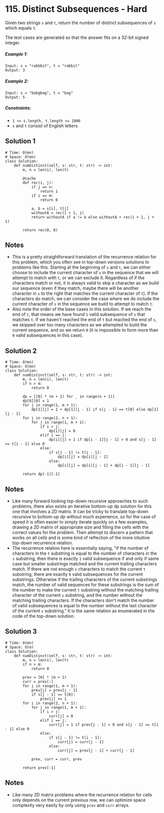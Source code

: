 # 115. Distinct Subsequences - Hard

Given two strings `s` and `t`, return the number of distinct subsequences of `s` which equals `t`.

The test cases are generated so that the answer fits on a 32-bit signed integer.

##### Example 1:

```
Input: s = "rabbbit", t = "rabbit"
Output: 3
```

##### Example 2:

```
Input: s = "babgbag", t = "bag"
Output: 5
```

##### Constraints:

- `1 <= s.length, t.length <= 1000`
- `s` and `t` consist of English letters.

## Solution 1

```
# Time: O(mn)
# Space: O(mn)
class Solution:
    def numDistinct(self, s: str, t: str) -> int:
        m, n = len(s), len(t)
        
        @cache
        def rec(i, j):
            if j == n:
                return 1
            if i == m:
                return 0
            
            a, b = s[i], t[j]
            withoutA = rec(i + 1, j)
            return withoutA if a != b else withoutA + rec(i + 1, j + 1)
        
        return rec(0, 0)
```

## Notes
- This is a pretty straightforward translation of the recurrence relation for this problem, which you often see in top-down versions solutions to problems like this. Starting at the beginning of `s` and `t`, we can either choose to include the current character of `s` in the sequence that we will attempt to match with `t`, or we can exclude it. Regardless of if the characters match or not, it is always valid to skip a character as we build our sequence (even if they match, maybe there will be another character in `s` to the right that matches the current character of `t`). If the characters do match, we can consider the case where we do include the current character of `s` in the sequence we build to attempt to match `t`.
- Also note the order of the base cases in this solution. If we reach the end of `t`, that means we have found `1` valid subsequence of `s` that matches `t`. If we haven't reached the end of `t` but reached the end of `s`, we skipped over too many characters as we attempted to build the current sequence, and so we return `0` (it is impossible to form more than `0` valid subsequences in this case).

## Solution 2

```
# Time: O(mn)
# Space: O(mn)
class Solution:
    def numDistinct(self, s: str, t: str) -> int:
        m, n = len(s), len(t)
        if n > m:
            return 0
        
        dp = [[0] * (m + 1) for _ in range(n + 1)]
        dp[0][0] = 1
        for j in range(1, m + 1):
            dp[1][j] = 1 + dp[1][j - 1] if s[j - 1] == t[0] else dp[1][j - 1]
        for i in range(2, n + 1):
            for j in range(1, m + 1):
                if i > j:
                    dp[i][j] = 0
                elif i == j:
                    dp[i][j] = 1 if dp[i - 1][j - 1] > 0 and s[j - 1] == t[i - 1] else 0
                else:
                    if s[j - 1] != t[i - 1]:
                        dp[i][j] = dp[i][j - 1]
                    else:
                        dp[i][j] = dp[i][j - 1] + dp[i - 1][j - 1]
        
        return dp[-1][-1]
```

## Notes
- Like many forward looking top-down recursive approaches to such problems, there also exists an iterative bottom-up dp solution for this one that involves a 2D matrix. It can be tricky to translate top-down recursive to bottom-up dp without much experience, so for the case of speed it is often easier to simply iterate quickly on a few examples, drawing a 2D matrix of appropriate size and filling the cells with the correct values for the problem. Then attempt to discern a pattern that works on all cells and is some kind of reflection of the more intuitive top-down recurrence relation.
- The recurrence relation here is essentially saying, "if the number of characters in the `t` substring is equal to the number of characters in the `s` substring, then there is exactly `1` valid subsequence if and only if same case but smaller substrings matched and the current trailing characters match. If there are not enough `s` characters to match the current `t` substring, there are exactly `0` valid subsequences for the current substrings. Otherwise if the trailing characters of the current substrings match, the number of valid sequences for these substrings is the sum of the number to make the current `t` substring without the matching trailing character of the current `s` substring, and the number without the matching trailing characters. If the characters don't match the number of valid subsequences is equal to the number without the last character of the current `s` substring." It is the same relation as enumerated in the code of the top-down solution.

## Solution 3

```
# Time: O(mn)
# Space: O(m)
class Solution:
    def numDistinct(self, s: str, t: str) -> int:
        m, n = len(s), len(t)
        if n > m:
            return 0
        
        prev = [0] * (m + 1)
        curr = prev[:]
        for j in range(1, m + 1):
            prev[j] = prev[j - 1]
            if s[j - 1] == t[0]:
                prev[j] += 1
        for i in range(2, n + 1):
            for j in range(1, m + 1):
                if i > j:
                    curr[j] = 0
                elif i == j:
                    curr[j] = 1 if prev[j - 1] > 0 and s[j - 1] == t[i - 1] else 0
                else:
                    if s[j - 1] != t[i - 1]:
                        curr[j] = curr[j - 1]
                    else:
                        curr[j] = prev[j - 1] + curr[j - 1]
                        
            prev, curr = curr, prev
            
        return prev[-1]
```

## Notes
- Like many 2D matrix problems where the recurrence relation for cells only depends on the current previous row, we can optimize space complexity very easily by only using `prev` and `curr` arrays.